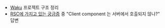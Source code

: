 - [Waku](../3.Resource/Waku.md) 프로젝트 구조 정리
- [RSC에 가지고 있는 궁금증](../3.Resource/Server%20Component/RSC에%20가지고%20있는%20궁금증.md) 중 "Client component 는 서버에서 호출되지 않나?" 답변